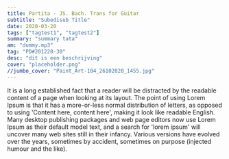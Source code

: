 ```yaml
---
title: Partita - JS. Bach. Trans for Guitar
subtitle: "Subedisub Title"
date: 2020-03-20
tags: ["tagtest1", "tagtest2"]
summary: "summary tata"
am: "dummy.mp3"
tag: "PD#201220-30"
desc: "dit is een beschrijving"
cover: "placeholder.png"
//jumbo_cover: "Paint_Art-104_26102020_1455.jpg"
---
```


It is a long established fact that a reader will be distracted by the readable content of a page when looking at its layout. The point of using Lorem Ipsum is that it has a more-or-less normal distribution of letters, as opposed to using 'Content here, content here', making it look like readable English. Many desktop publishing packages and web page editors now use Lorem Ipsum as their default model text, and a search for 'lorem ipsum' will uncover many web sites still in their infancy. Various versions have evolved over the years, sometimes by accident, sometimes on purpose (injected humour and the like).

